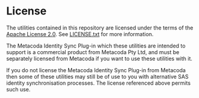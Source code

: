 # License

The utilities contained in this repository are licensed under the terms of the
[Apache License 2.0](https://opensource.org/licenses/Apache-2.0).
See [LICENSE.txt](https://github.com/Metacoda/idsync-utils/blob/master/LICENSE.txt) for more information.

The Metacoda Identity Sync Plug-in which these utilities are intended to support is a commercial
product from Metacoda Pty Ltd, and must be separately licensed from Metacoda if you want to use
these utilities with it.

If you do not license the Metacoda Identity Sync Plug-in from Metacoda then some of these utilities
may still be of use to you with alternative SAS identity synchronisation processes.
The license referenced above permits such use.